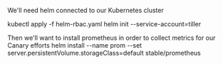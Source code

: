 We'll need helm connected to our Kubernetes cluster

kubectl apply -f helm-rbac.yaml
helm init --service-account=tiller

Then we'll want to install prometheus in order to collect metrics for our Canary efforts
helm install --name prom --set server.persistentVolume.storageClass=default stable/prometheus

